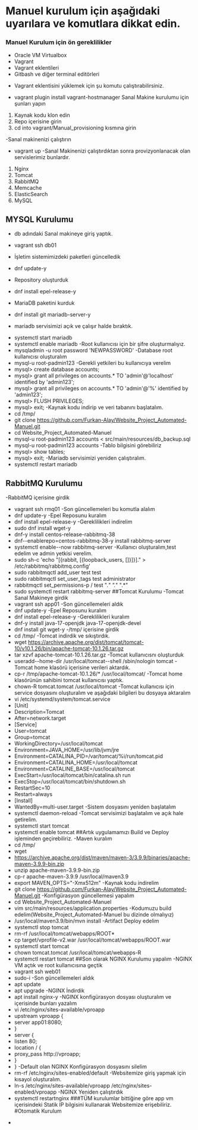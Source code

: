 # Manuel kurulum için aşağıdaki uyarılara ve komutlara dikkat edin.
### Manuel Kurulum için ön gereklilikler
*  Oracle VM Virtualbox
* Vagrant
* Vagrant eklentileri
* Gitbash ve diğer terminal editörleri
- Vagrant eklentisini yüklemek için şu komutu çalıştırabilirsiniz.
* vagrant plugin install vagrant-hostmanager
 Sanal Makine kurulumu için şunları yapın
 1. Kaynak kodu klon edin
 2. Repo içerisine girin
 3. cd into vagrant/Manual_provisioning kısmına girin
 
 -Sanal makinenizi çalıştırın
 * vagrant up
 -Sanal Makinenizi çalıştırdıktan sonra provizyonlanacak olan servislerimiz bunlardır.
 1. Nginx
 2. Tomcat
 3. RabbitMQ
 4. Memcache
 5. ElasticSearch
 6. MySQL
 
 ## MYSQL Kurulumu
 - db adındaki Sanal makineye giriş yaptık.
 * vagrant ssh db01
 - İşletim sistemimizdeki paketleri güncelledik
 * dnf update-y
 - Repository oluşturduk
 * dnf install epel-release-y
 - MariaDB paketini kurduk
 * dnf install git mariadb-server-y
 - mariadb servisimizi açık ve çalışır halde bıraktık.
 * systemctl start mariadb
 * systemctl enable mariadb
 -Root kullanıcısı için bir şifre oluşturmalıyız.
 * mysqladmin -u root password 'NEWPASSWORD'
 -Database root kullanıcısı oluşturalım
 * mysql-u root-padmin123
 -Gerekli yetkileri bu kullanıcıya verelim
 * mysql> create database accounts;
 * mysql> grant all privileges on accounts.* TO 'admin'@'localhost' identified by 'admin123';
 * mysql> grant all privileges on accounts.* TO 'admin'@'%' identified by 'admin123';
 * mysql> FLUSH PRIVILEGES;
 * mysql> exit;
 -Kaynak kodu indirip ve veri tabanını başlatalım.
 * cd /tmp/
 * git clone https://github.com/Furkan-Alay/Website_Project_Automated-Manuel.git
 * cd Website_Project_Automated-Manuel
 * mysql-u root-padmin123 accounts < src/main/resources/db_backup.sql
 * mysql-u root-padmin123 accounts
 -Tablo bilgisini görebiliriz
 * mysql> show tables;
 * mysql> exit;
 -Mariadb servisimizi yeniden çalıştıralım.
 * systemctl restart mariadb
 ## RabbitMQ Kurulumu
 -RabbitMQ içerisine girdik
 * vagrant ssh rmq01
 -Son güncellemeleri bu komutla alalım
 * dnf update-y
 -Epel Reposunu kuralım
 * dnf install epel-release-y
 -Gereklilikleri indirelim
 * sudo dnf install wget-y
 * dnf-y install centos-release-rabbitmq-38
 * dnf--enablerepo=centos-rabbitmq-38-y install rabbitmq-server
 * systemctl enable--now rabbitmq-server
 -Kullanıcı oluşturalım,test edelim ve admin yetkisi verelim.
 * sudo sh-c 'echo "[{rabbit, [{loopback_users, []}]}]." > /etc/rabbitmq/rabbitmq.config'
 * sudo rabbitmqctl add_user test test
 * sudo rabbitmqctl set_user_tags test administrator
 * rabbitmqctl set_permissions-p / test ".*" ".*" ".*"
 * sudo systemctl restart rabbitmq-server
 ##Tomcat Kurulumu
 -Tomcat Sanal Makineye girdik
 * vagrant ssh app01
 -Son güncellemeleri aldık
 * dnf update-y
 -Epel Reposunu kuralım
 * dnf install epel-release-y
 -Gereklilikleri kuralım
 * dnf-y install java-17-openjdk java-17-openjdk-devel
 * dnf install git wget-y
 -/tmp/ içerisine girdik
 * cd /tmp/
 -Tomcat indirdik ve sıkıştırdık.
 * wget https://archive.apache.org/dist/tomcat/tomcat-10/v10.1.26/bin/apache-tomcat-10.1.26.tar.gz
 * tar xzvf apache-tomcat-10.1.26.tar.gz
 -Tomcat kullanıcısnı oluşturduk
 * useradd--home-dir /usr/local/tomcat--shell /sbin/nologin tomcat
-Tomcat home klasörü içerisine verileri aktardık.
 * cp-r /tmp/apache-tomcat-10.1.26/* /usr/local/tomcat/
-Tomcat home klasörünün sahibini tomcat kullanıcısı yaptık.
 * chown-R tomcat.tomcat /usr/local/tomcat
-Tomcat kullanıcısı için service dosyasını oluşturalım ve aşağıdaki bilgileri bu dosyaya aktaralım
 * vi /etc/systemd/system/tomcat.service
 * [Unit]
 * Description=Tomcat
 * After=network.target
 * [Service]
 * User=tomcat
 * Group=tomcat
 * WorkingDirectory=/usr/local/tomcat
 * Environment=JAVA_HOME=/usr/lib/jvm/jre
 * Environment=CATALINA_PID=/var/tomcat/%i/run/tomcat.pid
 * Environment=CATALINA_HOME=/usr/local/tomcat
 * Environment=CATALINE_BASE=/usr/local/tomcat
 * ExecStart=/usr/local/tomcat/bin/catalina.sh run
 * ExecStop=/usr/local/tomcat/bin/shutdown.sh
 * RestartSec=10
 * Restart=always
 * [Install]
 * WantedBy=multi-user.target
-Sistem dosyasını yeniden başlatalım
* systemctl daemon-reload
-Tomcat servisimizi başlatalım ve açık hale getirelim.
* systemctl start tomcat
* systemctl enable tomcat
##Artık uygulamamızı Build ve Deploy işleminden geçirebiliriz.
-Maven kuralım
 * cd /tmp/
 * wget
 * https://archive.apache.org/dist/maven/maven-3/3.9.9/binaries/apache-maven-3.9.9-bin.zip
 * unzip apache-maven-3.9.9-bin.zip
 * cp-r apache-maven-3.9.9 /usr/local/maven3.9
 * export MAVEN_OPTS="-Xmx512m"
-Kaynak kodu indirelim
* git clone https://github.com/Furkan-Alay/Website_Project_Automated-Manuel.git
-Konfigürasyon güncellemesi yapalım
 * cd Website_Project_Automated-Manuel
 * vim src/main/resources/application.properties
-Kodumuzu build edelim(Website_Project_Automated-Manuel bu dizinde olmalıyız)
* /usr/local/maven3.9/bin/mvn install
-Artifact Deploy edelim
 * systemctl stop tomcat
 * rm-rf /usr/local/tomcat/webapps/ROOT*
 * cp target/vprofile-v2.war /usr/local/tomcat/webapps/ROOT.war
 * systemctl start tomcat
 * chown tomcat.tomcat /usr/local/tomcat/webapps-R
 * systemctl restart tomcat
 ##Son olarak NGINX Kurulumu yapalım
 -NGINX VM açtık ve root kullanıcısına geçtik
 * vagrant ssh web01
 * sudo-i
 -Son güncellemeleri aldık
 * apt update
 * apt upgrade
 -NGINX İndirdik
 * apt install nginx-y
 -NGINX konfigürasyon dosyası oluşturalım ve içerisinde bunları yazalım
 * vi /etc/nginx/sites-available/vproapp
 * upstream vproapp {
 * server app01:8080;
 * }
 * server {
 * listen 80;
 * location / {
 * proxy_pass http://vproapp;
 * }
 * }
 -Default olan NGINX Konfigürasyon dosyasını silelim
 * rm-rf /etc/nginx/sites-enabled/default
 -Websitemize giriş yapmak için kısayol oluşturalım.
 * ln-s /etc/nginx/sites-available/vproapp /etc/nginx/sites-enabled/vproapp
 -NGINX Yeniden çalıştırdık
 * systemctl restartnginx
###TÜM kurulumlar bittiğine göre app vm içerisindeki Statik IP bilgisini kullanarak Websitemize erişebiliriz.
                                                                                      #Otomatik Kurulum
- 
